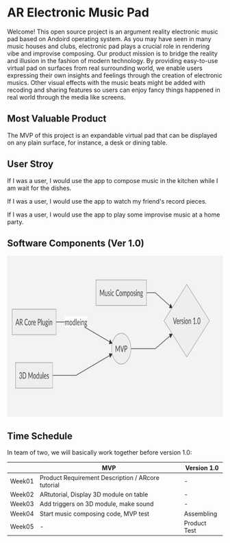 # AR Electronic Music Pad

Welcome! This open source project is an argument reality electronic music pad based on Andoird operating system. As you may have seen in many music houses and clubs, electronic pad plays a crucial role in rendering vibe and improvise composing.  Our product mission is to bridge the reality and illusion in the fashion of modern technology. By providing easy-to-use virtual pad on surfaces from real surrounding world, we enable users expressing their own insights and feelings through the creation of electronic musics. Other visual effects with the music beats might be added with recoding and sharing features so users can enjoy fancy  things happened in real world through the media like screens.

## Most Valuable Product
The MVP of this project is an expandable virtual pad that can be displayed on any plain surface, for instance, a desk or dining table.

## User Stroy
If I was a user, I would use the app to compose music in the kitchen while I am wait for the dishes.

If I was a user, I would use the app to watch my friend's record pieces.

If I was a user, I would use the app to play some improvise music at a home party.

## Software Components (Ver 1.0)
<p align="center">
  <img width="600" height="375" src="/components.png">
</p>

## Time Schedule
In team of two, we will basically work together before version 1.0:

|                |MVP                          |Version 1.0                      |
|----------------|-----------------------------|---------------------|
|Week01|Product Requirement Description / ARcore tutorial|-          |
|Week02|ARtutorial, Display 3D module on table           |-          |
|Week03|Add triggers on 3D module, make sound            |-          |
|Week04|Start music composing code, MVP test             |Assembling |
|Week05|-            |Product Test          |
